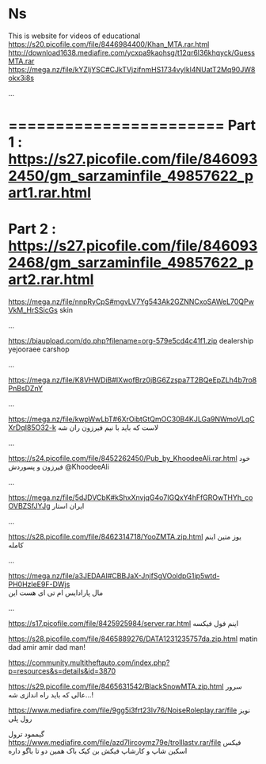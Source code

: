 # Ns
This is website for videos of educational
https://s20.picofile.com/file/8446984400/Khan_MTA.rar.html
http://download1638.mediafire.com/ycxpa9kaohsg/t12qr6l36khqyck/GuessMTA.rar
https://mega.nz/file/kYZljYSC#CJkTVjzifnmHS1734vyIkl4NUatT2Mq90JW8okx3i8s


...







=======================
Part 1 : https://s27.picofile.com/file/8460932450/gm_sarzaminfile_49857622_part1.rar.html
=======================
Part 2 : https://s27.picofile.com/file/8460932468/gm_sarzaminfile_49857622_part2.rar.html
=======================


https://mega.nz/file/nnpRyCpS#mgvLV7Yg543Ak2GZNNCxoSAWeL70QPwVkM_HrSSicGs skin

...

https://biaupload.com/do.php?filename=org-579e5cd4c41f1.zip   dealership yejooraee carshop

...

https://mega.nz/file/K8VHWDiB#IXwofBrz0jBG6Zzspa7T2BQeEpZLh4b7ro8PnBsDZnY



...


https://mega.nz/file/kwpWwLbT#6XrOibtGtQmOC30B4KJLGa9NWmoVLqCXrDqI85O32-k لاست که باید با نیم فیرزون ران شه


...



https://s24.picofile.com/file/8452262450/Pub_by_KhoodeeAli.rar.html خود فیرزون و پسوردش @KhoodeeAli


...

https://mega.nz/file/5dJDVCbK#kShxXnvjqG4o7IGQxY4hFfGROwTHYh_coOVBZSfJYJg  ایران استار


...


https://s28.picofile.com/file/8462314718/YooZMTA.zip.html یوز متین
اینم کامله

...

https://mega.nz/file/a3JEDAAI#CBBJaX-JnjfSgVOoldpG1ip5wtd-PH0HzleE9F-DWjs  
مال پارادایس ام تی ای هست این

...

https://s17.picofile.com/file/8425925984/server.rar.html
اینم فول فیکسه




https://s28.picofile.com/file/8465889276/DATA1231235757da.zip.html matin dad amir amir dad man!

https://community.multitheftauto.com/index.php?p=resources&s=details&id=3870




https://s29.picofile.com/file/8465631542/BlackSnowMTA.zip.html         سرور عالی که باید راه اندازی شه...!




https://www.mediafire.com/file/9gg5i3frt23lv76/NoiseRoleplay.rar/file       نویز رول پلی





گیممود ترول https://www.mediafire.com/file/azd7lircoymz79e/trolllastv.rar/file فیکس اسکین شاپ و کارشاپ فیکش بن کیک باک همین دو تا باگو داره
